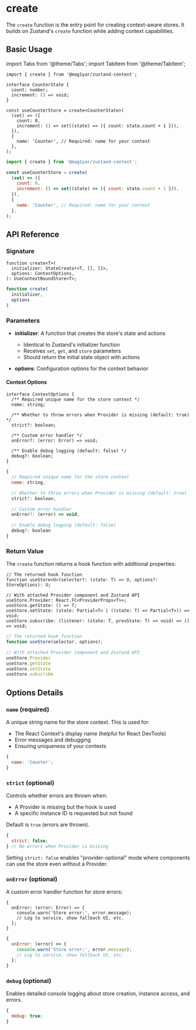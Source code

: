 # create

The `create` function is the entry point for creating context-aware stores. It builds on Zustand's `create` function while adding context capabilities.

## Basic Usage

import Tabs from '@theme/Tabs';
import TabItem from '@theme/TabItem';

<Tabs groupId="language">
  <TabItem value="ts" label="TypeScript" default>

```tsx
import { create } from '@mag1yar/zustand-context';

interface CounterState {
  count: number;
  increment: () => void;
}

const useCounterStore = create<CounterState>(
  (set) => ({
    count: 0,
    increment: () => set((state) => ({ count: state.count + 1 })),
  }),
  {
    name: 'Counter', // Required: name for your context
  },
);
```

  </TabItem>
  <TabItem value="js" label="JavaScript">

```jsx
import { create } from '@mag1yar/zustand-context';

const useCounterStore = create(
  (set) => ({
    count: 0,
    increment: () => set((state) => ({ count: state.count + 1 })),
  }),
  {
    name: 'Counter', // Required: name for your context
  },
);
```

  </TabItem>
</Tabs>

## API Reference

### Signature

<Tabs groupId="language">
  <TabItem value="ts" label="TypeScript" default>

```tsx
function create<T>(
  initializer: StateCreator<T, [], []>,
  options: ContextOptions,
): UseContextBoundStore<T>;
```

  </TabItem>
  <TabItem value="js" label="JavaScript">

```jsx
function create(
  initializer,
  options
)
```

  </TabItem>
</Tabs>

### Parameters

- **initializer**: A function that creates the store's state and actions

  - Identical to Zustand's initializer function
  - Receives `set`, `get`, and `store` parameters
  - Should return the initial state object with actions

- **options**: Configuration options for the context behavior

#### Context Options

<Tabs groupId="language">
  <TabItem value="ts" label="TypeScript" default>

```tsx
interface ContextOptions {
  /** Required unique name for the store context */
  name: string;

  /** Whether to throw errors when Provider is missing (default: true) */
  strict?: boolean;

  /** Custom error handler */
  onError?: (error: Error) => void;

  /** Enable debug logging (default: false) */
  debug?: boolean;
}
```

  </TabItem>
  <TabItem value="js" label="JavaScript">

```jsx
{
  // Required unique name for the store context
  name: string,

  // Whether to throw errors when Provider is missing (default: true)
  strict?: boolean,

  // Custom error handler
  onError?: (error) => void,

  // Enable debug logging (default: false)
  debug?: boolean
}
```

  </TabItem>
</Tabs>

### Return Value

The `create` function returns a hook function with additional properties:

<Tabs groupId="language">
  <TabItem value="ts" label="TypeScript" default>

```tsx
// The returned hook function
function useStore<U>(selector?: (state: T) => U, options?: StoreOptions): U;

// With attached Provider component and Zustand API
useStore.Provider: React.FC<ProviderProps<T>>;
useStore.getState: () => T;
useStore.setState: (state: Partial<T> | ((state: T) => Partial<T>)) => void;
useStore.subscribe: (listener: (state: T, prevState: T) => void) => () => void;
```

  </TabItem>
  <TabItem value="js" label="JavaScript">

```jsx
// The returned hook function
function useStore(selector, options);

// With attached Provider component and Zustand API
useStore.Provider
useStore.getState
useStore.setState
useStore.subscribe
```

  </TabItem>
</Tabs>

## Options Details

### `name` (required)

A unique string name for the store context. This is used for:

- The React Context's display name (helpful for React DevTools)
- Error messages and debugging
- Ensuring uniqueness of your contexts

```jsx
{
  name: 'Counter';
}
```

### `strict` (optional)

Controls whether errors are thrown when:

- A Provider is missing but the hook is used
- A specific instance ID is requested but not found

Default is `true` (errors are thrown).

```jsx
{
  strict: false;
} // No errors when Provider is missing
```

Setting `strict: false` enables "provider-optional" mode where components can use the store even without a Provider.

### `onError` (optional)

A custom error handler function for store errors:

<Tabs groupId="language">
  <TabItem value="ts" label="TypeScript" default>

```tsx
{
  onError: (error: Error) => {
    console.warn('Store error:', error.message);
    // Log to service, show fallback UI, etc.
  };
}
```

  </TabItem>
  <TabItem value="js" label="JavaScript">

```jsx
{
  onError: (error) => {
    console.warn('Store error:', error.message);
    // Log to service, show fallback UI, etc.
  };
}
```

  </TabItem>
</Tabs>

### `debug` (optional)

Enables detailed console logging about store creation, instance access, and errors.

```jsx
{
  debug: true;
}
```
